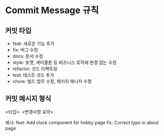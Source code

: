 # Commit Message 규칙

## 커밋 타입
- feat: 새로운 기능 추가
- fix: 버그 수정
- docs: 문서 수정
- style: 포맷, 세미콜론 등 비즈니스 로직에 변경 없는 수정
- refactor: 코드 리팩토링
- test: 테스트 코드 추가
- chore: 빌드 업무 수정, 패키지 매니저 수정

## 커밋 메시지 형식
<타입>: <변경사항 요약>

예시: feat: Add clock component for hobby page fix: Correct typo in about page
